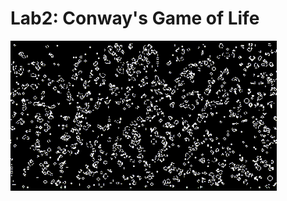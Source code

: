 # Lab2: Conway's Game of Life
![](https://github.com/erickguerra22/Lab2_Graficas/blob/main/out.gif)
